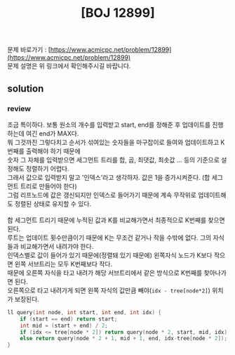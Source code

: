 ﻿---
toc: true
title:  "[BOJ 12899]"
last_modified_at:   2020-08-16
excerpt: "데이터 구조"
categories: PS2020
image: "/images/12899.png"
sitemap :
  changefreq : weekly
  priority : 1.0
---

문제 바로가기 : [https://www.acmicpc.net/problem/12899](https://www.acmicpc.net/problem/12899)<br>
문제 설명은 위 링크에서 확인해주시길 바랍니다.
<br>
## solution
<script src="https://gist.github.com/yooniversal/1a8711cd13f40521ca0756d0949aa92f.js"></script>

### review
조금 특이하다. 보통 원소의 개수를 입력받고 start, end를 정해준 후 업데이트를 진행하는데 여긴 end가 MAX다.<br>
뭐 그것까진 그렇다치고 순서가 섞여있는 숫자들을 마구잡이로 들여와 업데이트하고 K번째를 출력해야 하기 때문에<br>
숫자 그 자체를 입력받으면 세그먼트 트리를 합, 곱, 최댓값, 최솟값 ... 등의 기준으로 설정해도 정렬하기 어렵다.<br>
그래서 값으로 입력받지 말고 '인덱스'라고 생각하자. 값은 1을 증가시켜준다. (합 세그먼트 트리로 만들어야 한다)<br>
그럼 리프노드에 값은 갱신되지만 인덱스로 들어가기 때문에 계속 무작위로 업데이트해도 정렬된 상태로 유지할 수 있다.<br>
<br>
합 세그먼트 트리기 때문에 누적된 값과 K를 비교해가면서 최종적으로 K번째를 찾으면 된다.<br>
루트는 업데이트 횟수만큼이기 때문에 K는 무조건 같거나 작을 수밖에 없다. 그의 자식들과 비교해가면서 내려가야 한다.<br>
인덱스별로 값이 들어가 있기 때문에(정렬돼 있기 때문에) 왼쪽자식 노드가 K보다 작으면 왼쪽 서브트리는 모두 K번째보다 작다.<br>
때문에 오른쪽 자식을 타고 내려가 해당 서브트리에서 같은 방식으로 K번째를 찾아나가면 된다.<br>
오른쪽으로 타고 내려가게 되면 왼쪽 자식의 값만큼 빼야(`idx - tree[node*2]`) 위치가 보장된다.<br>
```cpp
ll query(int node, int start, int end, int idx) {
    if (start == end) return start;
    int mid = (start + end) / 2;
    if (idx <= tree[node * 2]) return query(node * 2, start, mid, idx);
    else return query(node * 2 + 1, mid + 1, end, idx-tree[node * 2]);
}
```

<script src="https://utteranc.es/client.js"
        repo="yooniversal/blog-comments"
        issue-term="pathname"
        theme="github-light"
        crossorigin="anonymous"
        async>
</script>
